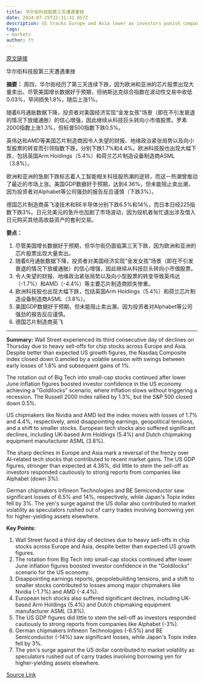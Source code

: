```yaml
---
title: 华尔街科技股第三天遭遇重挫
date: 2024-07-25T22:31:32.857Z
description: US tracks Europe and Asia lower as investors punish companies for missing earnings targets
tags: 
- markets
author: ft
---
```


[原文链接](https://ft.com/content/c42f5767-4d75-4334-a99a-fcea644d55f9)

华尔街科技股第三天遭遇重挫

**摘要：**
周四，华尔街经历了第三天连续下跌，因为欧洲和亚洲的芯片股票出现大量卖出。尽管美国增长数据好于预期，但纳斯达克综合指数在波动性交易中收低0.03%，早间损失1.8%，随后上涨1%。

随着6月通胀数据下降，投资者对美国经济实现“金发女孩”场景（即在不引发衰退的情况下放缓通胀）的信心增强，因此继续从科技巨头转向小市值股票。罗素2000指数上涨1.3%，但标普500指数下跌0.5%。

英伟达和AMD等美国芯片制造商因令人失望的财报、地缘政治紧张局势以及向小型股票的转变而引领指数下跌，分别下跌1.7%和4.4%。欧洲科技股也出现大幅下跌，包括英国Arm Holdings（5.4%）和荷兰芯片制造设备制造商ASML（3.8%）。

欧洲和亚洲的急剧下跌标志着人工智能相关科技股热潮的逆转，而这一热潮曾推动了最近的市场上涨。美国GDP数据好于预期，达到4.36%，但未能阻止卖出潮，因为投资者对Alphabet等公司强劲的报告反应谨慎（下跌3%）。

德国芯片制造商英飞凌技术和BE半导体分别下跌6.5%和14%，而日本日经225指数下跌3%。日元兑美元的急升也加剧了市场波动，因为投机者匆忙退出涉及借入日元购买其他高收益资产的套利交易。

**要点：**
1. 尽管美国增长数据好于预期，但华尔街仍面临第三天下跌，因为欧洲和亚洲的芯片股票出现大量卖出。
2. 随着6月通胀数据下降，投资者对美国经济实现“金发女孩”场景（即在不引发衰退的情况下放缓通胀）的信心增强，因此继续从科技巨头转向小市值股票。
3. 令人失望的财报、地缘政治紧张局势以及向小型股票的转变导致英伟达（-1.7%）和AMD（-4.4%）等主要芯片制造商损失惨重。
4. 欧洲科技股也出现大幅下跌，包括英国Arm Holdings（5.4%）和荷兰芯片制造设备制造商ASML（3.8%）。
5. 美国GDP数据好于预期，但未能阻止卖出潮，因为投资者对Alphabet等公司强劲的报告反应谨慎。
6. 德国芯片制造商英飞

---

 **Summary:**
Wall Street experienced its third consecutive day of declines on Thursday due to heavy sell-offs for chip stocks across Europe and Asia. Despite better than expected US growth figures, the Nasdaq Composite index closed down 0.amoled by a volatile session with swings between early losses of 1.8% and subsequent gains of 1%.

The rotation out of Big Tech into small-cap stocks continued after lower June inflation figures boosted investor confidence in the US economy achieving a "Goldilocks" scenario, where inflation slows without triggering a recession. The Russell 2000 index rallied by 1.3%, but the S&P 500 closed down 0.5%.

US chipmakers like Nvidia and AMD led the index moves with losses of 1.7% and 4.4%, respectively, amid disappointing earnings, geopolitical tensions, and a shift to smaller stocks. European tech stocks also suffered significant declines, including UK-based Arm Holdings (5.4%) and Dutch chipmaking equipment manufacturer ASML (3.8%).

The sharp declines in Europe and Asia mark a reversal of the frenzy over AI-related tech stocks that contributed to recent market gains. The US GDP figures, stronger than expected at 4.36%, did little to stem the sell-off as investors responded cautiously to strong reports from companies like Alphabet (down 3%).

German chipmakers Infineon Technologies and BE Semiconductor saw significant losses of 6.5% and 14%, respectively, while Japan's Topix index fell by 3%. The yen's surge against the US dollar also contributed to market volatility as speculators rushed out of carry trades involving borrowing yen for higher-yielding assets elsewhere.

**Key Points:**
1. Wall Street faced a third day of declines due to heavy sell-offs in chip stocks across Europe and Asia, despite better than expected US growth figures.
2. The rotation from Big Tech into small-cap stocks continued after lower June inflation figures boosted investor confidence in the "Goldilocks" scenario for the US economy.
3. Disappointing earnings reports, geopolebuilding tensions, and a shift to smaller stocks contributed to losses among major chipmakers like Nvidia (-1.7%) and AMD (-4.4%).
4. European tech stocks also suffered significant declines, including UK-based Arm Holdings (5.4%) and Dutch chipmaking equipment manufacturer ASML (3.8%).
5. The US GDP figures did little to stem the sell-off as investors responded cautiously to strong reports from companies like Alphabet (-3%).
6. German chipmakers Infineon Technologies (-6.5%) and BE Semiconductor (-14%) saw significant losses, while Japan's Topix index fell by 3%.
7. The yen's surge against the US dollar contributed to market volatility as speculators rushed out of carry trades involving borrowing yen for higher-yielding assets elsewhere.

[Source Link](https://ft.com/content/c42f5767-4d75-4334-a99a-fcea644d55f9)

